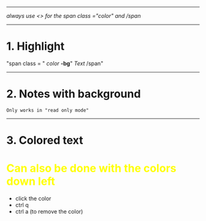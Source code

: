 
---

*always use <> for the span class ="color" and /span*

---

# <span class="yellow-bg"> 1. Highlight </span>

"span class = " *color* **-bg**" *Text* /span"

---
# 2. Notes with background
```note-orange-bg
Only works in "read only mode"
```

---
# <span class="green">3. Colored text</span>



# <span style="color:#ffff00">Can also be done with the colors down left</span>
- click the color
- ctrl q
- ctrl a (to remove the color)



 



